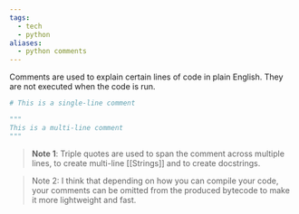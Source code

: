 ```yaml
---
tags:
  - tech
  - python
aliases:
  - python comments
---
```

Comments are used to explain certain lines of code in plain English. They are not executed when the code is run.

```python
# This is a single-line comment

"""
This is a multi-line comment
"""
```

> **Note 1**: Triple quotes are used to span the comment across multiple lines, to create multi-line [[Strings]] and to create docstrings.

> Note 2: I think that depending on how you can compile your code, your comments can be omitted from the produced bytecode to make it more lightweight and fast.
